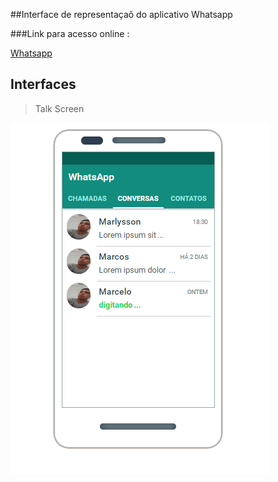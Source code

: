 ##Interface de representaçaõ do aplicativo Whatsapp

###Link para acesso online :

[Whatsapp](http://marlysson.github.io/Frontend-Learning/WhatsApp/)

## Interfaces

> Talk Screen

!["Talk Screen"](screens/talk-screen.png)
